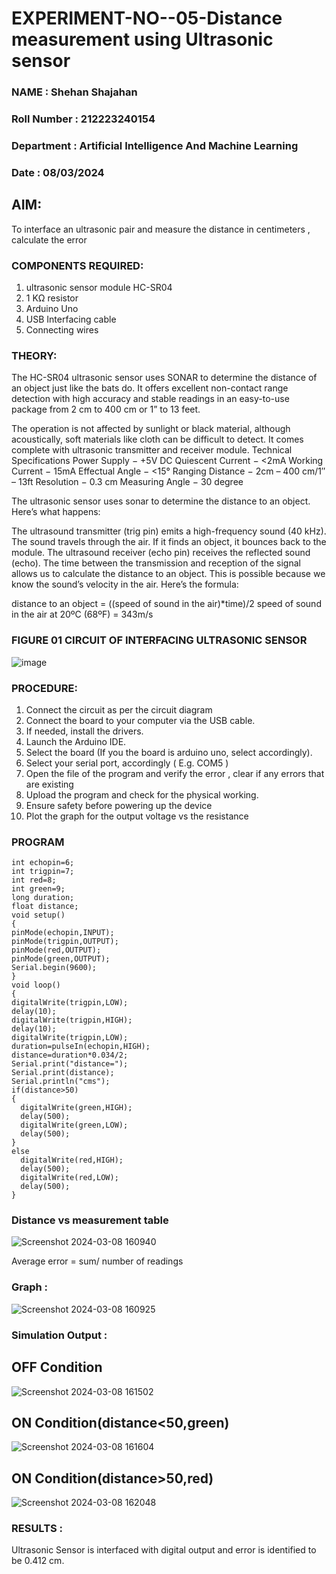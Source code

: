 # EXPERIMENT-NO--05-Distance measurement using Ultrasonic sensor
### NAME : Shehan Shajahan
### Roll Number : 212223240154
### Department : Artificial Intelligence And Machine Learning
### Date : 08/03/2024
## AIM: 
To interface an ultrasonic pair and measure the distance in centimeters , calculate the error
 
### COMPONENTS REQUIRED:
1.	ultrasonic sensor module HC-SR04
2.	1 KΩ resistor 
3.	Arduino Uno 
4.	USB Interfacing cable 
5.	Connecting wires 


### THEORY: 
The HC-SR04 ultrasonic sensor uses SONAR to determine the distance of an object just like the bats do. It offers excellent non-contact range detection with high accuracy and stable readings in an easy-to-use package from 2 cm to 400 cm or 1” to 13 feet.

The operation is not affected by sunlight or black material, although acoustically, soft materials like cloth can be difficult to detect. It comes complete with ultrasonic transmitter and receiver module.
Technical Specifications
Power Supply − +5V DC
Quiescent Current − <2mA
Working Current − 15mA
Effectual Angle − <15°
Ranging Distance − 2cm – 400 cm/1″ – 13ft
Resolution − 0.3 cm
Measuring Angle − 30 degree

The ultrasonic sensor uses sonar to determine the distance to an object. Here’s what happens:

The ultrasound transmitter (trig pin) emits a high-frequency sound (40 kHz).
The sound travels through the air. If it finds an object, it bounces back to the module.
The ultrasound receiver (echo pin) receives the reflected sound (echo).
The time between the transmission and reception of the signal allows us to calculate the distance to an object. This is possible because we know the sound’s velocity in the air. Here’s the formula:

distance to an object = ((speed of sound in the air)*time)/2
speed of sound in the air at 20ºC (68ºF) = 343m/s

### FIGURE 01 CIRCUIT OF INTERFACING ULTRASONIC SENSOR 


![image](https://user-images.githubusercontent.com/36288975/166430594-5adb4ca9-5a42-4781-a7e6-7236b3766a85.png)



### PROCEDURE:
1.	Connect the circuit as per the circuit diagram 
2.	Connect the board to your computer via the USB cable.
3.	If needed, install the drivers.
4.	Launch the Arduino IDE.
5.	Select the board (If you the board is arduino uno, select accordingly).
6.	Select your serial port, accordingly ( E.g. COM5 )
7.	Open the file of the program  and verify the error , clear if any errors that are existing 
8.	Upload the program and check for the physical working. 
9.	Ensure safety before powering up the device 
10.	Plot the graph for the output voltage vs the resistance 


### PROGRAM 
```
int echopin=6;
int trigpin=7;
int red=8;
int green=9;
long duration;
float distance;
void setup()
{
pinMode(echopin,INPUT);
pinMode(trigpin,OUTPUT);
pinMode(red,OUTPUT);
pinMode(green,OUTPUT);
Serial.begin(9600);
}
void loop()
{
digitalWrite(trigpin,LOW);
delay(10);
digitalWrite(trigpin,HIGH);
delay(10);
digitalWrite(trigpin,LOW);
duration=pulseIn(echopin,HIGH);
distance=duration*0.034/2;
Serial.print("distance=");
Serial.print(distance);
Serial.println("cms");
if(distance>50)
{
  digitalWrite(green,HIGH);
  delay(500);
  digitalWrite(green,LOW);
  delay(500);
}
else
  digitalWrite(red,HIGH);
  delay(500);
  digitalWrite(red,LOW);
  delay(500);
}

```





### Distance vs measurement table 
![Screenshot 2024-03-08 160940](https://github.com/shehanshajahan/Experiment--04-Interfacing-digital-output-with-arduino-ultrasonic-sensor/assets/139317389/f512d686-9744-4c26-a04a-a5144f237957)

Average error = sum/ number of readings 

 ### Graph :
 ![Screenshot 2024-03-08 160925](https://github.com/shehanshajahan/Experiment--04-Interfacing-digital-output-with-arduino-ultrasonic-sensor/assets/139317389/66ea5c6e-afec-4a82-bcb6-8c8aff67274e)


### Simulation Output :
## OFF Condition
![Screenshot 2024-03-08 161502](https://github.com/shehanshajahan/Experiment--04-Interfacing-digital-output-with-arduino-ultrasonic-sensor/assets/139317389/6f7e4802-7b8c-4d6c-b851-f8db81776a14)
## ON Condition(distance<50,green)
![Screenshot 2024-03-08 161604](https://github.com/shehanshajahan/Experiment--04-Interfacing-digital-output-with-arduino-ultrasonic-sensor/assets/139317389/c00e2b66-94ab-4918-8c67-3b53d7012732)
## ON Condition(distance>50,red)
![Screenshot 2024-03-08 162048](https://github.com/shehanshajahan/Experiment--04-Interfacing-digital-output-with-arduino-ultrasonic-sensor/assets/139317389/66e2404a-4688-46e3-9b9b-2d8efda1f24b)


### RESULTS :
Ultrasonic Sensor is interfaced with digital output and error is identified to be 0.412 cm.



 
